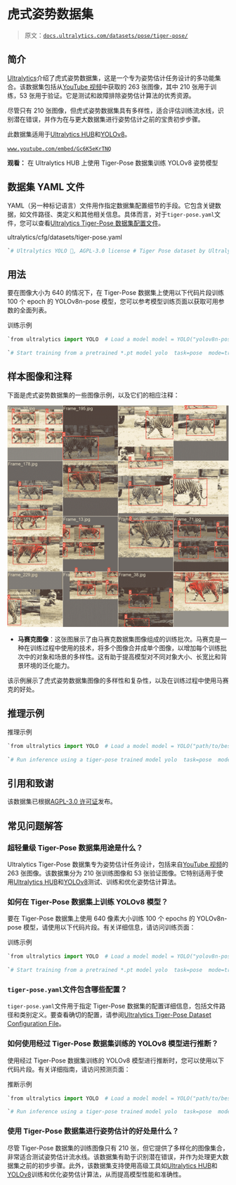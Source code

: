# 虎式姿势数据集

> 原文：[`docs.ultralytics.com/datasets/pose/tiger-pose/`](https://docs.ultralytics.com/datasets/pose/tiger-pose/)

## 简介

[Ultralytics](https://ultralytics.com)介绍了虎式姿势数据集，这是一个专为姿势估计任务设计的多功能集合。该数据集包括从[YouTube 视频](https://www.youtube.com/watch?v=MIBAT6BGE6U&pp=ygUbVGlnZXIgd2Fsa2luZyByZWZlcmVuY2UubXA0)中获取的 263 张图像，其中 210 张用于训练，53 张用于验证。它是测试和故障排除姿势估计算法的优秀资源。

尽管只有 210 张图像，但虎式姿势数据集具有多样性，适合评估训练流水线，识别潜在错误，并作为在与更大数据集进行姿势估计之前的宝贵初步步骤。

此数据集适用于[Ultralytics HUB](https://hub.ultralytics.com)和[YOLOv8](https://github.com/ultralytics/ultralytics)。

[`www.youtube.com/embed/Gc6K5eKrTNQ`](https://www.youtube.com/embed/Gc6K5eKrTNQ)

**观看：** 在 Ultralytics HUB 上使用 Tiger-Pose 数据集训练 YOLOv8 姿势模型

## 数据集 YAML 文件

YAML（另一种标记语言）文件用作指定数据集配置细节的手段。它包含关键数据，如文件路径、类定义和其他相关信息。具体而言，对于`tiger-pose.yaml`文件，您可以查看[Ultralytics Tiger-Pose 数据集配置文件](https://github.com/ultralytics/ultralytics/blob/main/ultralytics/cfg/datasets/tiger-pose.yaml)。

ultralytics/cfg/datasets/tiger-pose.yaml

```py
`# Ultralytics YOLO 🚀, AGPL-3.0 license # Tiger Pose dataset by Ultralytics # Documentation: https://docs.ultralytics.com/datasets/pose/tiger-pose/ # Example usage: yolo train data=tiger-pose.yaml # parent # ├── ultralytics # └── datasets #     └── tiger-pose  ← downloads here (75.3 MB)  # Train/val/test sets as 1) dir: path/to/imgs, 2) file: path/to/imgs.txt, or 3) list: [path/to/imgs1, path/to/imgs2, ..] path:  ../datasets/tiger-pose  # dataset root dir train:  train  # train images (relative to 'path') 210 images val:  val  # val images (relative to 'path') 53 images  # Keypoints kpt_shape:  [12,  2]  # number of keypoints, number of dims (2 for x,y or 3 for x,y,visible) flip_idx:  [0,  1,  2,  3,  4,  5,  6,  7,  8,  9,  10,  11]  # Classes names:   0:  tiger  # Download script/URL (optional) download:  https://github.com/ultralytics/assets/releases/download/v0.0.0/tiger-pose.zip` 
```

## 用法

要在图像大小为 640 的情况下，在 Tiger-Pose 数据集上使用以下代码片段训练 100 个 epoch 的 YOLOv8n-pose 模型，您可以参考模型训练页面以获取可用参数的全面列表。

训练示例

```py
`from ultralytics import YOLO  # Load a model model = YOLO("yolov8n-pose.pt")  # load a pretrained model (recommended for training)  # Train the model results = model.train(data="tiger-pose.yaml", epochs=100, imgsz=640)` 
```

```py
`# Start training from a pretrained *.pt model yolo  task=pose  mode=train  data=tiger-pose.yaml  model=yolov8n-pose.pt  epochs=100  imgsz=640` 
```

## 样本图像和注释

下面是虎式姿势数据集的一些图像示例，以及它们的相应注释：

![数据集示例图像](img/6b09abdb4d5199068dfd6b7947a334e1.png)

+   **马赛克图像**：这张图展示了由马赛克数据集图像组成的训练批次。马赛克是一种在训练过程中使用的技术，将多个图像合并成单个图像，以增加每个训练批次中的对象和场景的多样性。这有助于提高模型对不同对象大小、长宽比和背景环境的泛化能力。

该示例展示了虎式姿势数据集图像的多样性和复杂性，以及在训练过程中使用马赛克的好处。

## 推理示例

推理示例

```py
`from ultralytics import YOLO  # Load a model model = YOLO("path/to/best.pt")  # load a tiger-pose trained model  # Run inference results = model.predict(source="https://youtu.be/MIBAT6BGE6U", show=True)` 
```

```py
`# Run inference using a tiger-pose trained model yolo  task=pose  mode=predict  source="https://youtu.be/MIBAT6BGE6U"  show=True  model="path/to/best.pt"` 
```

## 引用和致谢

该数据集已根据[AGPL-3.0 许可证](https://github.com/ultralytics/ultralytics/blob/main/LICENSE)发布。

## 常见问题解答

### 超轻量级 Tiger-Pose 数据集用途是什么？

Ultralytics Tiger-Pose 数据集专为姿势估计任务设计，包括来自[YouTube 视频](https://www.youtube.com/watch?v=MIBAT6BGE6U&pp=ygUbVGlnZXIgd2Fsa2luZyByZWZlcmVuY2UubXA0)的 263 张图像。该数据集分为 210 张训练图像和 53 张验证图像。它特别适用于使用[Ultralytics HUB](https://hub.ultralytics.com)和[YOLOv8](https://github.com/ultralytics/ultralytics)测试、训练和优化姿势估计算法。

### 如何在 Tiger-Pose 数据集上训练 YOLOv8 模型？

要在 Tiger-Pose 数据集上使用 640 像素大小训练 100 个 epochs 的 YOLOv8n-pose 模型，请使用以下代码片段。有关详细信息，请访问训练页面：

训练示例

```py
`from ultralytics import YOLO  # Load a model model = YOLO("yolov8n-pose.pt")  # load a pretrained model (recommended for training)  # Train the model results = model.train(data="tiger-pose.yaml", epochs=100, imgsz=640)` 
```

```py
`# Start training from a pretrained *.pt model yolo  task=pose  mode=train  data=tiger-pose.yaml  model=yolov8n-pose.pt  epochs=100  imgsz=640` 
```

### `tiger-pose.yaml`文件包含哪些配置？

`tiger-pose.yaml`文件用于指定 Tiger-Pose 数据集的配置详细信息，包括文件路径和类别定义。要查看确切的配置，请参阅[Ultralytics Tiger-Pose Dataset Configuration File](https://github.com/ultralytics/ultralytics/blob/main/ultralytics/cfg/datasets/tiger-pose.yaml)。

### 如何使用经过 Tiger-Pose 数据集训练的 YOLOv8 模型进行推断？

使用经过 Tiger-Pose 数据集训练的 YOLOv8 模型进行推断时，您可以使用以下代码片段。有关详细指南，请访问预测页面：

推断示例

```py
`from ultralytics import YOLO  # Load a model model = YOLO("path/to/best.pt")  # load a tiger-pose trained model  # Run inference results = model.predict(source="https://youtu.be/MIBAT6BGE6U", show=True)` 
```

```py
`# Run inference using a tiger-pose trained model yolo  task=pose  mode=predict  source="https://youtu.be/MIBAT6BGE6U"  show=True  model="path/to/best.pt"` 
```

### 使用 Tiger-Pose 数据集进行姿势估计的好处是什么？

尽管 Tiger-Pose 数据集的训练图像只有 210 张，但它提供了多样化的图像集合，非常适合测试姿势估计流水线。该数据集有助于识别潜在错误，并作为处理更大数据集之前的初步步骤。此外，该数据集支持使用高级工具如[Ultralytics HUB](https://hub.ultralytics.com)和[YOLOv8](https://github.com/ultralytics/ultralytics)训练和优化姿势估计算法，从而提高模型性能和准确性。
